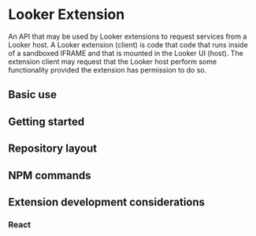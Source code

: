 # Looker Extension

An API that may be used by Looker extensions to request services from a Looker host. A
Looker extension (client) is code that code that runs inside of a sandboxed IFRAME and that is
mounted in the Looker UI (host). The extension client may request that the Looker host perform
some functionality provided the extension has permission to do so.

## Basic use

## Getting started

## Repository layout

## NPM commands

## Extension development considerations

### React

